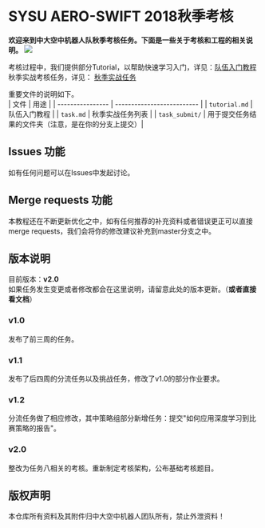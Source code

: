 # SYSU AERO-SWIFT 2018秋季考核

**欢迎来到中大空中机器人队秋季考核任务。下面是一些关于考核和工程的相关说明。**
![](https://github.com/SYSU-AERO-SWIFT/tutorial_2018/blob/master/logo.jpg)

考核过程中，我们提供部分Tutorial，以帮助快速学习入门，详见：[队伍入门教程](https://github.com/SYSU-AERO-SWIFT/tutorial_2018/blob/master/tutorial.md)  
秋季实战考核任务，详见： [秋季实战任务](https://github.com/SYSU-AERO-SWIFT/tutorial_2018/blob/master/task.md)  

重要文件的说明如下。  
| 文件               | 用途                         |
| ---------------- | -------------------------- |
| `tutorial.md`      | 队伍入门教程                     |
| `task.md`          | 秋季实战任务列表                   |
| `task_submit/`     | 用于提交任务结果的文件夹（注意，是在你的分支上提交）|


## Issues 功能
如有任何问题可以在Issues中发起讨论。

## Merge requests 功能
本教程还在不断更新优化之中，如有任何推荐的补充资料或者错误更正可以直接merge requests，我们会将你的修改建议补充到master分支之中。

## 版本说明
目前版本：**v2.0**  
如果任务发生变更或者修改都会在这里说明，请留意此处的版本更新。（**或者直接看文档**）

### v1.0 
发布了前三周的任务。

### v1.1
发布了后四周的分流任务以及挑战任务，修改了v1.0的部分作业要求。

### v1.2
分流任务做了相应修改，其中策略组部分新增任务：提交"如何应用深度学习到比赛策略的报告"。

### v2.0 
整改为任务八相关的考核。重新制定考核架构，公布基础考核题目。

## 版权声明
本仓库所有资料及其附件归中大空中机器人团队所有，禁止外泄资料！


